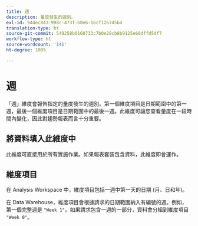 ```yaml
---
title: 週
description: 量度發生的週別。
exl-id: 944ec843-998c-473f-b8e6-16cf126745b4
translation-type: ht
source-git-commit: 549258b0168733c7b0e28cb8b9125e68dffd5df7
workflow-type: ht
source-wordcount: '141'
ht-degree: 100%

---
```


# 週

「週」維度會報告指定的量度發生的週別。第一個維度項目是日期範圍中的第一週，最後一個維度項目是日期範圍中的最後一週。此維度可讓您查看量度在一段時間內變化，因此對趨勢報表而言十分重要。

## 將資料填入此維度中

此維度可直接用於所有實施作業。如果報表套裝包含資料，此維度即會運作。

## 維度項目

在 Analysis Workspace 中，維度項目包括一週中第一天的日期 (月、日和年)。

在 Data Warehouse，維度項目會根據請求的日期範圍納入有編號的週。例如，第一個完整週是 `"Week 1"`。如果請求包含一週的一部分，資料會分組到維度項目 `"Week 0"`。

